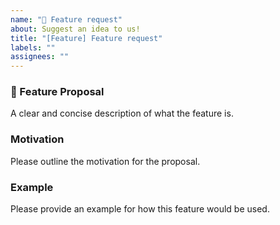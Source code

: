 ```yaml
---
name: "🚀 Feature request"
about: Suggest an idea to us!
title: "[Feature] Feature request"
labels: ""
assignees: ""
---
```


### 🚀 Feature Proposal

A clear and concise description of what the feature is.

### Motivation

Please outline the motivation for the proposal.

### Example

Please provide an example for how this feature would be used.
